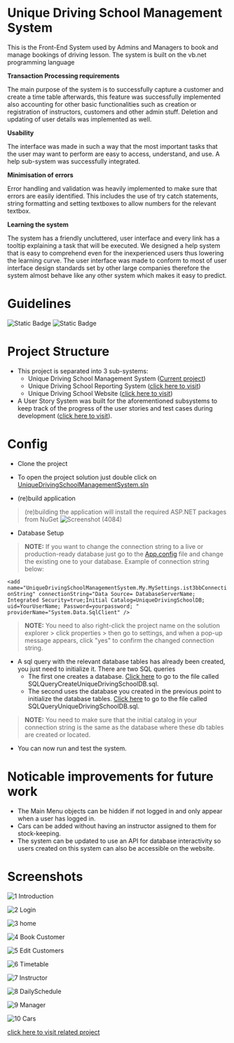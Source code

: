 # Unique Driving School Management System

This is the Front-End System used by Admins and Managers to book and manage bookings of driving lesson. The system is built on the vb.net programming language

**Transaction Processing requirements**	

The main purpose of the system is to successfully capture a customer and create   a time table afterwards, this feature was successfully implemented also accounting for other basic functionalities such as creation or registration of instructors, customers and other admin stuff. Deletion and updating of user details was implemented as well.

**Usability**	

The interface was made in such a way that the most important tasks that the user may want to perform are easy to access, understand, and use.  A help sub-system was successfully integrated.

**Minimisation of errors**	

Error handling and validation was heavily implemented to make sure that errors are easily identified. This includes the use of try catch statements, string formatting and setting textboxes to allow numbers for the relevant textbox.

**Learning the system**
	
The system has a friendly uncluttered, user interface and every link has a tooltip explaining a task that will be executed. We designed a help system that is easy to comprehend even for the inexperienced users thus lowering the learning curve. The user interface was made to conform to most of user interface design standards set by other large companies therefore the system almost behave like any other system which makes it easy to predict.

# Guidelines
![Static Badge](https://img.shields.io/badge/Visual%20Studio-2010%20or%20later-green) ![Static Badge](https://img.shields.io/badge/.Net%20Framework-4-purple)

# Project Structure

- This project is separated into 3 sub-systems:
  - Unique Driving School Management System ([Current project](/))
  - Unique Driving School Reporting System ([click here to visit](/../../../UniqueDrivingSchoolReportingSystem))
  - Unique Driving School Website ([click here to visit](/../../../UniqueDrivingSchoolWebsite))
- A User Story System was built for the aforementioned subsystems to keep track of the progress of the user stories and test cases during development  ([click here to visit](/../../../UserStoryApp)).

# Config

- Clone the project
- To open the project solution just double click on [UniqueDrivingSchoolManagementSystem.sln](/UniqueDrivingSchoolManagementSystem.sln) 

- (re)build application
> (re)building the application will install the required ASP.NET packages from NuGet
![Screenshot (4084)](https://github.com/LuckyMaley/UniqueDrivingSchoolManagementSystem/assets/58641501/dad9c19e-f9be-41e7-8889-7d269d6604f3)

- Database Setup
> **NOTE:** If you want to change the connection string to a live or production-ready database just go to the [App.config](/UniqueDrivingSchoolManagementSystem/App.config) file and change the existing one to your database. Example of connection string below:

 ```<add name="UniqueDrivingSchoolManagementSystem.My.MySettings.ist3bbConnectionString" connectionString="Data Source= DatabaseServerName; Integrated Security=true;Initial Catalog=UniqueDrivingSchoolDB; uid=YourUserName; Password=yourpassword; " providerName="System.Data.SqlClient" />``` 
 
 > **NOTE:** You need to also right-click the project name on the solution explorer > click properties > then go to settings, and when a pop-up message appears, click "yes" to confirm the changed connection string.

- A sql query with the relevant database tables has already been created, you just need to initialize it. There are two SQL queries
  - The first one creates a database. [Click here](/UniqueDrivingSchoolManagementSystem/SQLQueryCreateUniqueDrivingSchoolDB.sql) to go to the file called SQLQueryCreateUniqueDrivingSchoolDB.sql.
  - The second uses the database you created in the previous point to initialize the database tables. [Click here](/UniqueDrivingSchoolManagementSystem/SQLQueryUniqueDrivingSchoolDB.sql) to go to the file called SQLQueryUniqueDrivingSchoolDB.sql.

> **NOTE:** You need to make sure that the initial catalog in your connection string is the same as the database where these db tables are created or located.

- You can now run and test the system.

# Noticable improvements for future work

- The Main Menu objects can be hidden if not logged in and only appear when a user has logged in.
- Cars can be added without having an instructor assigned to them for stock-keeping.
- The system can be updated to use an API for database interactivity so users created on this system can also be accessible on the website.

# Screenshots

![1  Introduction](https://github.com/LuckyMaley/UniqueDrivingSchoolManagementSystem/assets/58641501/71d04fa8-75c9-4acd-83ce-7517d1272675)

![2  Login](https://github.com/LuckyMaley/UniqueDrivingSchoolManagementSystem/assets/58641501/708abbe5-c461-4bed-84c7-0505aa2b0a48)

![3  home](https://github.com/LuckyMaley/UniqueDrivingSchoolManagementSystem/assets/58641501/b3882dbc-95c1-41e8-8fc4-2c74f692a7b1)

![4  Book Customer](https://github.com/LuckyMaley/UniqueDrivingSchoolManagementSystem/assets/58641501/102f99f9-3fcc-4c76-8d8d-36a2da7fd0f4)

![5  Edit Customers](https://github.com/LuckyMaley/UniqueDrivingSchoolManagementSystem/assets/58641501/506d82c9-a8f8-4353-a215-dd2fff91c4cc)

![6  Timetable](https://github.com/LuckyMaley/UniqueDrivingSchoolManagementSystem/assets/58641501/2c01cfe9-85c1-48e5-a4a9-d1f8d7a01abf)

![7  Instructor](https://github.com/LuckyMaley/UniqueDrivingSchoolManagementSystem/assets/58641501/7c7d7eb5-6264-4542-8f1c-8038de75163b)

![8  DailySchedule](https://github.com/LuckyMaley/UniqueDrivingSchoolManagementSystem/assets/58641501/b5529665-47a1-43f7-ace5-666da72a09f4)

![9  Manager](https://github.com/LuckyMaley/UniqueDrivingSchoolManagementSystem/assets/58641501/60984d82-1af1-45cf-90ef-4fbb83d7c6c7)

![10  Cars](https://github.com/LuckyMaley/UniqueDrivingSchoolManagementSystem/assets/58641501/a820d555-e027-412c-9b30-8909767b4771)

[click here to visit related project](/../../../UniqueDrivingSchoolReportingSystem)


